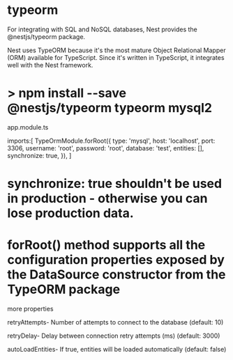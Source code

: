 # typeorm

For integrating with SQL and NoSQL databases, Nest provides the @nestjs/typeorm package.

Nest uses TypeORM because it's the most mature Object Relational Mapper (ORM) available for TypeScript.
Since it's written in TypeScript, it integrates well with the Nest framework.

# > npm install --save @nestjs/typeorm typeorm mysql2

app.module.ts

imports:[
TypeOrmModule.forRoot({
type: 'mysql',
host: 'localhost',
port: 3306,
username: 'root',
password: 'root',
database: 'test',
entities: [],
synchronize: true,
}),
]

# synchronize: true shouldn't be used in production - otherwise you can lose production data.

# forRoot() method supports all the configuration properties exposed by the DataSource constructor from the TypeORM package

more properties

retryAttempts-
Number of attempts to connect to the database (default: 10)

retryDelay-
Delay between connection retry attempts (ms) (default: 3000)

autoLoadEntities-
If true, entities will be loaded automatically (default: false)
